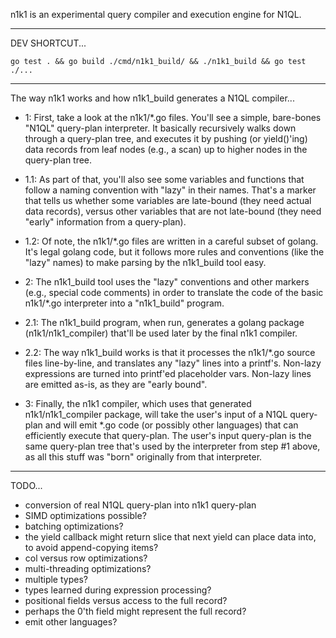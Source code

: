 n1k1 is an experimental query compiler and execution engine for N1QL.

-------------------------------------------------------
DEV SHORTCUT...

    go test . && go build ./cmd/n1k1_build/ && ./n1k1_build && go test ./...

-------------------------------------------------------
The way n1k1 works and how n1k1_build generates a N1QL compiler...

- 1: First, take a look at the n1k1/*.go files.  You'll see a simple,
bare-bones "N1QL" query-plan interpreter.  It basically recursively
walks down through a query-plan tree, and executes it by pushing (or
yield()'ing) data records from leaf nodes (e.g., a scan) up to higher
nodes in the query-plan tree.

- 1.1: As part of that, you'll also see some variables and functions
that follow a naming convention with "lazy" in their names.  That's a
marker that tells us whether some variables are late-bound (they need
actual data records), versus other variables that are not late-bound
(they need "early" information from a query-plan).

- 1.2: Of note, the n1k1/*.go files are written in a careful subset of
golang.  It's legal golang code, but it follows more rules and
conventions (like the "lazy" names) to make parsing by the n1k1_build
tool easy.

- 2: The n1k1_build tool uses the "lazy" conventions and other markers
(e.g., special code comments) in order to translate the code of the
basic n1k1/*.go interpreter into a "n1k1_build" program.

- 2.1: The n1k1_build program, when run, generates a golang package
(n1k1/n1k1_compiler) that'll be used later by the final n1k1 compiler.

- 2.2: The way n1k1_build works is that it processes the n1k1/*.go
source files line-by-line, and translates any "lazy" lines into a
printf's.  Non-lazy expressions are turned into printf'ed placeholder
vars.  Non-lazy lines are emitted as-is, as they are "early bound".

- 3: Finally, the n1k1 compiler, which uses that generated
n1k1/n1k1_compiler package, will take the user's input of a N1QL
query-plan and will emit *.go code (or possibly other languages) that
can efficiently execute that query-plan.  The user's input query-plan
is the same query-plan tree that's used by the interpreter from step
#1 above, as all this stuff was "born" originally from that
interpreter.

------------------------------------------
TODO...
- conversion of real N1QL query-plan into n1k1 query-plan
- SIMD optimizations possible?
- batching optimizations?
- the yield callback might return slice that next yield
  can place data into, to avoid append-copying items?
- col versus row optimizations?
- multi-threading optimizations?
- multiple types?
- types learned during expression processing?
- positional fields versus access to the full record?
- perhaps the 0'th field might represent the full record?
- emit other languages?